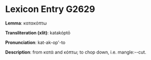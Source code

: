 # Lexicon Entry G2629

**Lemma**: κατακόπτω

**Transliteration (xlit)**: katakóptō

**Pronunciation**: kat-ak-op'-to

**Description**:
from κατά and κόπτω; to chop down, i.e. mangle:--cut.
